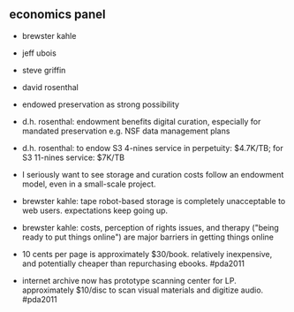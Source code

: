 economics panel
---------------

* brewster kahle
* jeff ubois
* steve griffin
* david rosenthal

* endowed preservation as strong possibility
* d.h. rosenthal: endowment benefits digital curation, especially for mandated preservation e.g. NSF data management plans
* d.h. rosenthal: to endow S3 4-nines service in perpetuity: $4.7K/TB; for S3 11-nines service: $7K/TB
* I seriously want to see storage and curation costs follow an endowment model, even in a small-scale project.
* brewster kahle: tape robot-based storage  is completely unacceptable to web users. expectations keep going up. 
* brewster kahle: costs, perception of rights issues, and therapy ("being ready to put things online") are major barriers in getting things online
* 10 cents per page is approximately $30/book. relatively inexpensive, and potentially cheaper than repurchasing ebooks. #pda2011
* internet archive now has prototype scanning center for LP. approximately $10/disc to scan visual materials and digitize audio. #pda2011